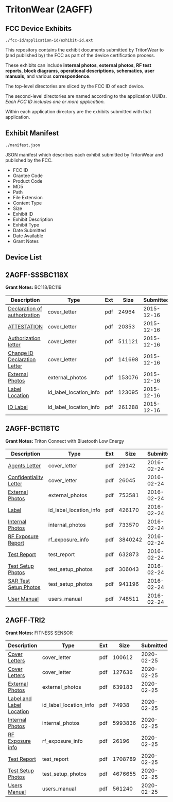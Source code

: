 # TritonWear (2AGFF)
## FCC Device Exhibits

```
./fcc-id/application-id/exhibit-id.ext
```

This repository contains the exhibit documents submitted by TritonWear to (and published by) the FCC as part of the device certification process.

These exhibits can include **internal photos**, **external photos**, **RF test reports**, **block diagrams**, **operational descriptions**, **schematics**, **user manuals**, and various **correspondence**.

The top-level directories are sliced by the FCC ID of each device.

The second-level directories are named according to the application UUIDs. *Each FCC ID includes one or more application.*

Within each application directory are the exhibits submitted with that application. 

## Exhibit Manifest

```
./manifest.json
```

JSON manifest which describes each exhibit submitted by TritonWear and published by the FCC.

- FCC ID
- Grantee Code
- Product Code
- MD5
- Path
- File Extension
- Content Type
- Size
- Exhibit ID
- Exhibit Description
- Exhibit Type
- Date Submitted
- Date Available
- Grant Notes

## Device List
## 2AGFF-SSSBC118X
**Grant Notes:** BC118/BC119

| Description | Type | Ext | Size | Submitted | Available |
| ----------- | ---- | --- | ---- | --------- | --------- |
| [Declaration of authorization](2AGFF-SSSBC118X/52f98a63add97ceccd64641e03af408a/2843450.pdf) | cover_letter | pdf | 24964 | 2015-12-16 | 2015-12-16 |
| [ATTESTATION](2AGFF-SSSBC118X/52f98a63add97ceccd64641e03af408a/2843451.pdf) | cover_letter | pdf | 20353 | 2015-12-16 | 2015-12-16 |
| [Authorization letter](2AGFF-SSSBC118X/52f98a63add97ceccd64641e03af408a/2843452.pdf) | cover_letter | pdf | 511121 | 2015-12-16 | 2015-12-16 |
| [Change ID Declaration Letter](2AGFF-SSSBC118X/52f98a63add97ceccd64641e03af408a/2843453.pdf) | cover_letter | pdf | 141698 | 2015-12-16 | 2015-12-16 |
| [External Photos](2AGFF-SSSBC118X/52f98a63add97ceccd64641e03af408a/2843447.pdf) | external_photos | pdf | 153076 | 2015-12-16 | 2015-12-16 |
| [Label Location](2AGFF-SSSBC118X/52f98a63add97ceccd64641e03af408a/2843448.pdf) | id_label_location_info | pdf | 123095 | 2015-12-16 | 2015-12-16 |
| [ID Label](2AGFF-SSSBC118X/52f98a63add97ceccd64641e03af408a/2843449.pdf) | id_label_location_info | pdf | 261288 | 2015-12-16 | 2015-12-16 |
## 2AGFF-BC118TC
**Grant Notes:** Triton Connect with Bluetooth Low Energy

| Description | Type | Ext | Size | Submitted | Available |
| ----------- | ---- | --- | ---- | --------- | --------- |
| [Agents Letter](2AGFF-BC118TC/d047593212e5bf0dec1973089411f2a4/2910312.pdf) | cover_letter | pdf | 29142 | 2016-02-24 | 2016-02-24 |
| [Confidentiality Letter](2AGFF-BC118TC/d047593212e5bf0dec1973089411f2a4/2910313.pdf) | cover_letter | pdf | 26045 | 2016-02-24 | 2016-02-24 |
| [External Photos](2AGFF-BC118TC/d047593212e5bf0dec1973089411f2a4/2910302.pdf) | external_photos | pdf | 753581 | 2016-02-24 | 2016-08-23 |
| [Label](2AGFF-BC118TC/d047593212e5bf0dec1973089411f2a4/2910301.pdf) | id_label_location_info | pdf | 426170 | 2016-02-24 | 2016-02-24 |
| [Internal Photos](2AGFF-BC118TC/d047593212e5bf0dec1973089411f2a4/2910309.pdf) | internal_photos | pdf | 733570 | 2016-02-24 | 2016-08-23 |
| [RF Exposure Report](2AGFF-BC118TC/d047593212e5bf0dec1973089411f2a4/2910310.pdf) | rf_exposure_info | pdf | 3840242 | 2016-02-24 | 2016-02-24 |
| [Test Report](2AGFF-BC118TC/d047593212e5bf0dec1973089411f2a4/2910305.pdf) | test_report | pdf | 632873 | 2016-02-24 | 2016-02-24 |
| [Test Setup Photos](2AGFF-BC118TC/d047593212e5bf0dec1973089411f2a4/2910306.pdf) | test_setup_photos | pdf | 306043 | 2016-02-24 | 2016-08-23 |
| [SAR Test Setup Photos](2AGFF-BC118TC/d047593212e5bf0dec1973089411f2a4/2910307.pdf) | test_setup_photos | pdf | 941196 | 2016-02-24 | 2016-08-23 |
| [User Manual](2AGFF-BC118TC/d047593212e5bf0dec1973089411f2a4/2910308.pdf) | users_manual | pdf | 748511 | 2016-02-24 | 2016-08-23 |
## 2AGFF-TRI2
**Grant Notes:** FITNESS SENSOR

| Description | Type | Ext | Size | Submitted | Available |
| ----------- | ---- | --- | ---- | --------- | --------- |
| [Cover Letters](2AGFF-TRI2/bba66712e15c5c2378bd55e7fc840238/4629016.pdf) | cover_letter | pdf | 100612 | 2020-02-25 | 2020-02-25 |
| [Cover Letters](2AGFF-TRI2/bba66712e15c5c2378bd55e7fc840238/4629017.pdf) | cover_letter | pdf | 127636 | 2020-02-25 | 2020-02-25 |
| [External Photos](2AGFF-TRI2/bba66712e15c5c2378bd55e7fc840238/4629018.pdf) | external_photos | pdf | 639183 | 2020-02-25 | 2020-02-25 |
| [Label and Label Location](2AGFF-TRI2/bba66712e15c5c2378bd55e7fc840238/4629020.pdf) | id_label_location_info | pdf | 74938 | 2020-02-25 | 2020-02-25 |
| [Internal Photos](2AGFF-TRI2/bba66712e15c5c2378bd55e7fc840238/4629019.pdf) | internal_photos | pdf | 5993836 | 2020-02-25 | 2020-02-25 |
| [RF Exposure info](2AGFF-TRI2/bba66712e15c5c2378bd55e7fc840238/4629023.pdf) | rf_exposure_info | pdf | 26196 | 2020-02-25 | 2020-02-25 |
| [Test Report](2AGFF-TRI2/bba66712e15c5c2378bd55e7fc840238/4629026.pdf) | test_report | pdf | 1708789 | 2020-02-25 | 2020-02-25 |
| [Test Setup Photos](2AGFF-TRI2/bba66712e15c5c2378bd55e7fc840238/4629027.pdf) | test_setup_photos | pdf | 4676655 | 2020-02-25 | 2020-02-25 |
| [Users Manual](2AGFF-TRI2/bba66712e15c5c2378bd55e7fc840238/4629028.pdf) | users_manual | pdf | 561240 | 2020-02-25 | 2020-02-25 |
